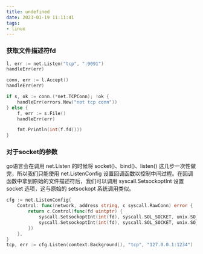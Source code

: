 ```yaml
---
title: undefined
date: 2023-01-19 11:11:41
tags:
- linux
---
```



### 获取文件描述符fd
```go
l, err := net.Listen("tcp", ":9091")
handleErr(err)

conn, err := l.Accept()
handleErr(err)

if s, ok := conn.(*net.TCPConn); !ok {
    handleErr(errors.New("not tcp conn"))
} else {
    f, err := s.File()
    handleErr(err)

    fmt.Println(int(f.fd()))
}
```

### 对于socket的参数
go语言会在调用 net.Listen 的时候将 socket()、bind()、listen() 这几步一次性做完，所以我们只能使用 net.ListenConfig 设置回调函数以控制中间过程。在回调函数中拿到原始的文件描述符后，我们可以调用 syscall.SetsockoptInt 设置 socket 选项，这与原始的 setsockopt 系统调用类似。
```go
cfg := net.ListenConfig{
    Control: func(network, address string, c syscall.RawConn) error {
        return c.Control(func(fd uintptr) {
            syscall.SetsockoptInt(int(fd), syscall.SOL_SOCKET, unix.SO_REUSEADDR, 1)
            syscall.SetsockoptInt(int(fd), syscall.SOL_SOCKET, unix.SO_REUSEPORT, 1)
        })
    },
}
tcp, err := cfg.Listen(context.Background(), "tcp", "127.0.0.1:1234")
```